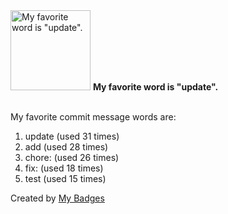 <img src="https://my-badges.github.io/my-badges/favorite-word.png" alt="My favorite word is &quot;update&quot;." title="My favorite word is &quot;update&quot;." width="128">
<strong>My favorite word is &quot;update&quot;.</strong>
<br><br>

My favorite commit message words are:

1. update (used 31 times)
2. add (used 28 times)
3. chore: (used 26 times)
4. fix: (used 18 times)
5. test (used 15 times)


Created by <a href="https://github.com/my-badges/my-badges">My Badges</a>
